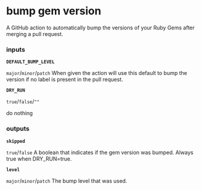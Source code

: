 # bump gem version

A GitHub action to automatically bump the versions of your Ruby Gems after merging a pull request.

### inputs

**`DEFAULT_BUMP_LEVEL`**

`major`/`minor`/`patch`
When given the action will use this default to bump the version if no label is present in the pull request.

**`DRY_RUN`**

`true`/`false`/`""`

do nothing


### outputs

**`skipped`**

`true`/`false`
A boolean that indicates if the gem version was bumped.
Always true when DRY_RUN=true.

**`level`**

`major`/`minor`/`patch`
The bump level that was used.
